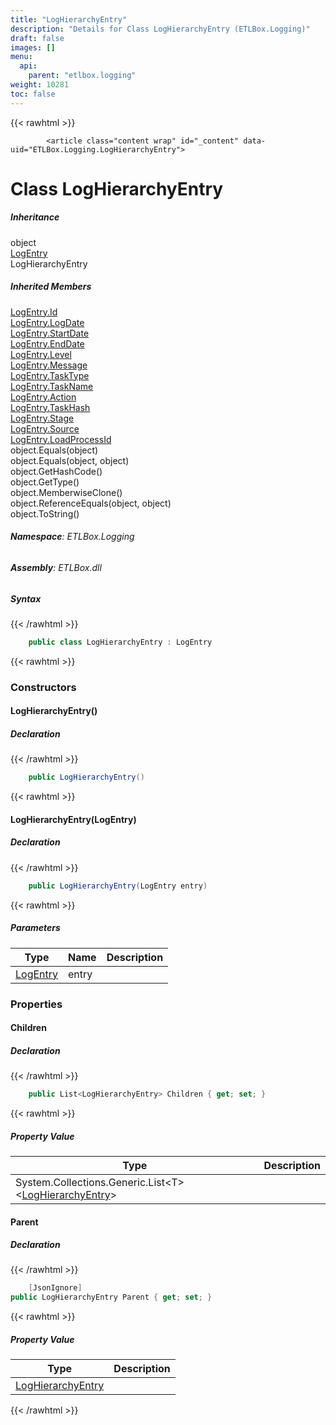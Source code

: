 ```yaml
---
title: "LogHierarchyEntry"
description: "Details for Class LogHierarchyEntry (ETLBox.Logging)"
draft: false
images: []
menu:
  api:
    parent: "etlbox.logging"
weight: 10281
toc: false
---
```


{{< rawhtml >}}

            <article class="content wrap" id="_content" data-uid="ETLBox.Logging.LogHierarchyEntry">
  <h1 id="ETLBox_Logging_LogHierarchyEntry" data-uid="ETLBox.Logging.LogHierarchyEntry" class="text-break">Class LogHierarchyEntry
</h1>
  <div class="markdown level0 summary"></div>
  <div class="markdown level0 conceptual"></div>
  <div class="inheritance">
    <h5>Inheritance</h5>
    <div class="level0"><span class="xref">object</span></div>
    <div class="level1"><a class="xref" href="/api/etlbox.logging/logentry">LogEntry</a></div>
    <div class="level2"><span class="xref">LogHierarchyEntry</span></div>
  </div>
  <div class="inheritedMembers">
    <h5>Inherited Members</h5>
    <div>
      <a class="xref" href="/api/etlbox.logging/logentry#ETLBox_Logging_LogEntry_Id">LogEntry.Id</a>
    </div>
    <div>
      <a class="xref" href="/api/etlbox.logging/logentry#ETLBox_Logging_LogEntry_LogDate">LogEntry.LogDate</a>
    </div>
    <div>
      <a class="xref" href="/api/etlbox.logging/logentry#ETLBox_Logging_LogEntry_StartDate">LogEntry.StartDate</a>
    </div>
    <div>
      <a class="xref" href="/api/etlbox.logging/logentry#ETLBox_Logging_LogEntry_EndDate">LogEntry.EndDate</a>
    </div>
    <div>
      <a class="xref" href="/api/etlbox.logging/logentry#ETLBox_Logging_LogEntry_Level">LogEntry.Level</a>
    </div>
    <div>
      <a class="xref" href="/api/etlbox.logging/logentry#ETLBox_Logging_LogEntry_Message">LogEntry.Message</a>
    </div>
    <div>
      <a class="xref" href="/api/etlbox.logging/logentry#ETLBox_Logging_LogEntry_TaskType">LogEntry.TaskType</a>
    </div>
    <div>
      <a class="xref" href="/api/etlbox.logging/logentry#ETLBox_Logging_LogEntry_TaskName">LogEntry.TaskName</a>
    </div>
    <div>
      <a class="xref" href="/api/etlbox.logging/logentry#ETLBox_Logging_LogEntry_Action">LogEntry.Action</a>
    </div>
    <div>
      <a class="xref" href="/api/etlbox.logging/logentry#ETLBox_Logging_LogEntry_TaskHash">LogEntry.TaskHash</a>
    </div>
    <div>
      <a class="xref" href="/api/etlbox.logging/logentry#ETLBox_Logging_LogEntry_Stage">LogEntry.Stage</a>
    </div>
    <div>
      <a class="xref" href="/api/etlbox.logging/logentry#ETLBox_Logging_LogEntry_Source">LogEntry.Source</a>
    </div>
    <div>
      <a class="xref" href="/api/etlbox.logging/logentry#ETLBox_Logging_LogEntry_LoadProcessId">LogEntry.LoadProcessId</a>
    </div>
    <div>
      <span class="xref">object.Equals(object)</span>
    </div>
    <div>
      <span class="xref">object.Equals(object, object)</span>
    </div>
    <div>
      <span class="xref">object.GetHashCode()</span>
    </div>
    <div>
      <span class="xref">object.GetType()</span>
    </div>
    <div>
      <span class="xref">object.MemberwiseClone()</span>
    </div>
    <div>
      <span class="xref">object.ReferenceEquals(object, object)</span>
    </div>
    <div>
      <span class="xref">object.ToString()</span>
    </div>
  </div>
<h6><strong>Namespace</strong>: ETLBox.Logging</h6>
  <h6><strong>Assembly</strong>: ETLBox.dll</h6>
  <h5 id="ETLBox_Logging_LogHierarchyEntry_syntax">Syntax</h5>
{{< /rawhtml >}}

```C#
    public class LogHierarchyEntry : LogEntry
```

{{< rawhtml >}}
  <h3 id="constructors">Constructors
</h3>
  <a id="ETLBox_Logging_LogHierarchyEntry__ctor_" data-uid="ETLBox.Logging.LogHierarchyEntry.#ctor*"></a>
  <h4 id="ETLBox_Logging_LogHierarchyEntry__ctor" data-uid="ETLBox.Logging.LogHierarchyEntry.#ctor">LogHierarchyEntry()</h4>
  <div class="markdown level1 summary"></div>
  <div class="markdown level1 conceptual"></div>
  <h5 class="declaration">Declaration</h5>
{{< /rawhtml >}}

```C#
    public LogHierarchyEntry()
```

{{< rawhtml >}}
  <a id="ETLBox_Logging_LogHierarchyEntry__ctor_" data-uid="ETLBox.Logging.LogHierarchyEntry.#ctor*"></a>
  <h4 id="ETLBox_Logging_LogHierarchyEntry__ctor_ETLBox_Logging_LogEntry_" data-uid="ETLBox.Logging.LogHierarchyEntry.#ctor(ETLBox.Logging.LogEntry)">LogHierarchyEntry(LogEntry)</h4>
  <div class="markdown level1 summary"></div>
  <div class="markdown level1 conceptual"></div>
  <h5 class="declaration">Declaration</h5>
{{< /rawhtml >}}

```C#
    public LogHierarchyEntry(LogEntry entry)
```

{{< rawhtml >}}
  <h5 class="parameters">Parameters</h5>
  <table class="table table-bordered table-striped table-condensed">
    <thead>
      <tr>
        <th>Type</th>
        <th>Name</th>
        <th>Description</th>
      </tr>
    </thead>
    <tbody>
      <tr>
        <td><a class="xref" href="/api/etlbox.logging/logentry">LogEntry</a></td>
        <td><span class="parametername">entry</span></td>
        <td></td>
      </tr>
    </tbody>
  </table>
  <h3 id="properties">Properties
</h3>
  <a id="ETLBox_Logging_LogHierarchyEntry_Children_" data-uid="ETLBox.Logging.LogHierarchyEntry.Children*"></a>
  <h4 id="ETLBox_Logging_LogHierarchyEntry_Children" data-uid="ETLBox.Logging.LogHierarchyEntry.Children">Children</h4>
  <div class="markdown level1 summary"></div>
  <div class="markdown level1 conceptual"></div>
  <h5 class="declaration">Declaration</h5>
{{< /rawhtml >}}

```C#
    public List<LogHierarchyEntry> Children { get; set; }
```

{{< rawhtml >}}
  <h5 class="propertyValue">Property Value</h5>
  <table class="table table-bordered table-striped table-condensed">
    <thead>
      <tr>
        <th>Type</th>
        <th>Description</th>
      </tr>
    </thead>
    <tbody>
      <tr>
        <td><span class="xref">System.Collections.Generic.List&lt;T&gt;</span>&lt;<a class="xref" href="/api/etlbox.logging/loghierarchyentry">LogHierarchyEntry</a>&gt;</td>
        <td></td>
      </tr>
    </tbody>
  </table>
  <a id="ETLBox_Logging_LogHierarchyEntry_Parent_" data-uid="ETLBox.Logging.LogHierarchyEntry.Parent*"></a>
  <h4 id="ETLBox_Logging_LogHierarchyEntry_Parent" data-uid="ETLBox.Logging.LogHierarchyEntry.Parent">Parent</h4>
  <div class="markdown level1 summary"></div>
  <div class="markdown level1 conceptual"></div>
  <h5 class="declaration">Declaration</h5>
{{< /rawhtml >}}

```C#
    [JsonIgnore]
public LogHierarchyEntry Parent { get; set; }
```

{{< rawhtml >}}
  <h5 class="propertyValue">Property Value</h5>
  <table class="table table-bordered table-striped table-condensed">
    <thead>
      <tr>
        <th>Type</th>
        <th>Description</th>
      </tr>
    </thead>
    <tbody>
      <tr>
        <td><a class="xref" href="/api/etlbox.logging/loghierarchyentry">LogHierarchyEntry</a></td>
        <td></td>
      </tr>
    </tbody>
  </table>

{{< /rawhtml >}}
